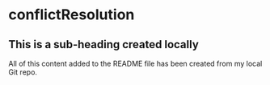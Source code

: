 # conflictResolution

## This is a sub-heading created locally

All of this content added to the README file has been created from my local Git repo.

